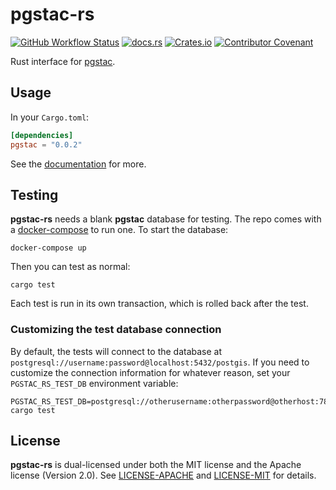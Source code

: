 # pgstac-rs

[![GitHub Workflow Status](https://img.shields.io/github/actions/workflow/status/gadomski/pgstac-rs/ci.yml?branch=main&style=for-the-badge)](https://github.com/gadomski/pgstac-rs/actions/workflows/ci.yml)
[![docs.rs](https://img.shields.io/docsrs/pgstac?style=for-the-badge)](https://docs.rs/pgstac/latest/pgstac/)
[![Crates.io](https://img.shields.io/crates/v/pgstac?style=for-the-badge)](https://crates.io/crates/pgstac)
[![Contributor Covenant](https://img.shields.io/badge/Contributor%20Covenant-2.1-4baaaa.svg?style=for-the-badge)](./CODE_OF_CONDUCT)

Rust interface for [pgstac](https://github.com/stac-utils/pgstac).

## Usage

In your `Cargo.toml`:

```toml
[dependencies]
pgstac = "0.0.2"
```

See the [documentation](https://docs.rs/pgstac) for more.

## Testing

**pgstac-rs** needs a blank **pgstac** database for testing.
The repo comes with a [docker-compose](./docker-compose.yml) to run one.
To start the database:

```shell
docker-compose up
```

Then you can test as normal:

```shell
cargo test
```

Each test is run in its own transaction, which is rolled back after the test.

### Customizing the test database connection

By default, the tests will connect to the database at `postgresql://username:password@localhost:5432/postgis`.
If you need to customize the connection information for whatever reason, set your `PGSTAC_RS_TEST_DB` environment variable:

```shell
PGSTAC_RS_TEST_DB=postgresql://otherusername:otherpassword@otherhost:7822/otherdbname cargo test
```

## License

**pgstac-rs** is dual-licensed under both the MIT license and the Apache license (Version 2.0).
See [LICENSE-APACHE](./LICENSE-APACHE) and [LICENSE-MIT](./LICENSE-MIT) for details.
